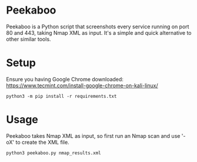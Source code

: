 # Peekaboo

Peekaboo is a Python script that screenshots every service running on port 80 and 443, taking Nmap XML as input. It's a simple and quick alternative to other similar tools.

# Setup
Ensure you having Google Chrome downloaded: https://www.tecmint.com/install-google-chrome-on-kali-linux/
```
python3 -m pip install -r requirements.txt
```

# Usage
Peekaboo takes Nmap XML as input, so first run an Nmap scan and use '-oX' to create the XML file.
```
python3 peekaboo.py nmap_results.xml
```
